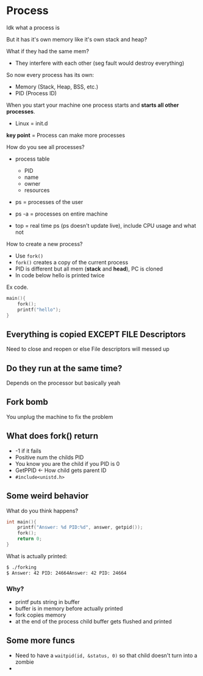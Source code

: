 
# Process

Idk what a process is

But it has it's own memory
like it's own stack and heap?

What if they had the same mem?

* They interfere with each other (seg fault would destroy everything)

So now every process has its own:

* Memory (Stack, Heap, BSS, etc.)
* PID (Process ID)


When you start your machine one process starts and **starts all other processes**.

* Linux = init.d

**key point** = Process can make more processes

How do you see all processes?

* process table
    * PID
    * name
    * owner
    * resources


* ps = processes of the user
* ps -a = processes on entire machine
* top = real time ps (ps doesn't update live), include CPU usage and what not

How to create a new process?

* Use `fork()`
* `fork()` creates a copy of the current process
* PID is different but all mem (**stack** and **head**), PC is cloned
* In code below hello is printed twice

Ex code.

```c
main(){
    fork();
    printf("hello");
}
```

## Everything is copied EXCEPT FILE Descriptors

Need to close and reopen or else
File descriptors will messed up

## Do they run at the same time?
Depends on the processor but basically yeah

## Fork bomb

You unplug the machine to fix the problem


## What does fork() return

* -1 if it fails
* Positive num the childs PID
* You know you are the child if you PID is 0
* GetPPID <- How child gets parent ID
* `#include<unistd.h>`


## Some weird behavior

What do you think happens?
```c
int main(){
    printf("Answer: %d PID:%d", answer, getpid());
    fork();
    return 0;
}
```

What is actually printed:

```bash
$ ./forking
$ Answer: 42 PID: 24664Answer: 42 PID: 24664
```

### Why?

* printf puts string in buffer
* buffer is in memory before actually printed
* fork copies memory
* at the end of the process child buffer gets flushed and printed

## Some more funcs

* Need to have a `waitpid(id, &status, 0)` so that child doesn't turn into a zombie
* 
